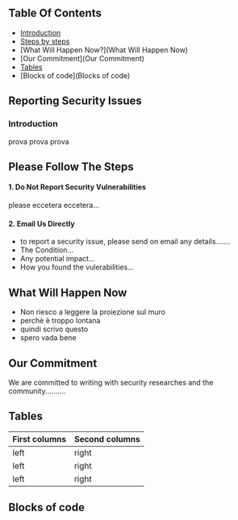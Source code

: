 ## Table Of Contents




* [Introduction](###Introduction)
* [Steps by steps](Please-Follow-The-Steps)
* [What Will Happen Now?](What Will Happen Now)
* [Our Commitment](Our Commitment)
* [Tables](Tables)
* [Blocks of code](Blocks of code)


## Reporting Security Issues

### Introduction


prova prova prova


## Please Follow The Steps

#### 1. Do Not Report Security Vulnerabilities

please eccetera eccetera...
  



#### 2. Email Us Directly

 * to report a security issue, please send on email any details.......
 * The Condition...
 * Any potential impact...
 * How you found the vulerabilities...


## What Will Happen Now

* Non riesco a leggere la proiezione sul muro
* perchè è troppo lontana
* quindi scrivo questo
* spero vada bene


## Our Commitment

We are committed to writing with security researches and the community..........


## Tables


| First columns  | Second columns |
| ------------- | ------------- |
| left  | right  |
| left  | right  |
| left  | right  |


## Blocks of code
